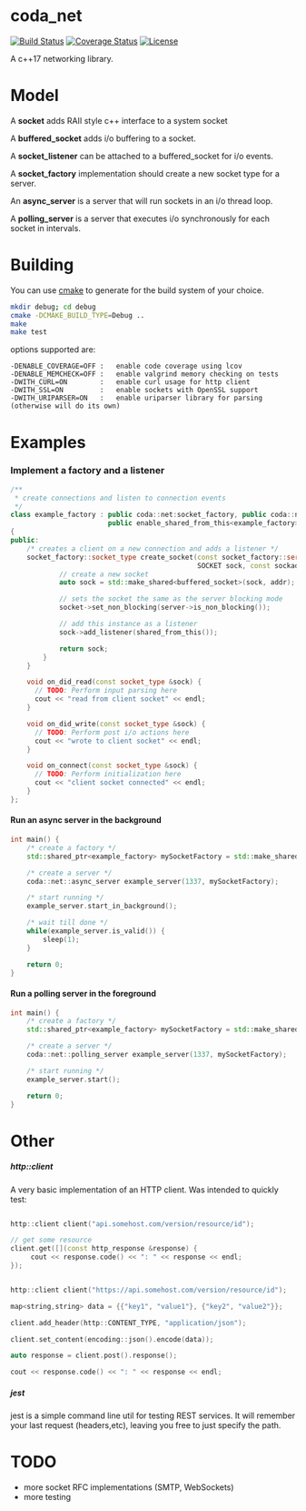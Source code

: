 coda_net
======

[![Build Status](http://img.shields.io/travis/ryjen/net/master.svg)](https://travis-ci.org/ryjen/net)
[![Coverage Status](http://img.shields.io/coveralls/ryjen/net/master.svg)](https://coveralls.io/github/ryjen/net?branch=master)
[![License](http://img.shields.io/:license-mit-blue.svg)](http://ryjen.mit-license.org)

A c++17 networking library.

Model
=====

A **socket** adds RAII style c++ interface to a system socket

A **buffered_socket** adds i/o buffering to a socket.

A **socket_listener** can be attached to a buffered_socket for i/o events.

A **socket_factory** implementation should create a new socket type for a server.

An **async_server** is a server that will run sockets in an i/o thread loop.

A **polling_server** is a server that executes i/o synchronously for each socket in intervals.


Building
========

You can use [cmake](https://cmake.org) to generate for the build system of your choice.

```bash
mkdir debug; cd debug
cmake -DCMAKE_BUILD_TYPE=Debug ..
make
make test
```

options supported are:

    -DENABLE_COVERAGE=OFF :   enable code coverage using lcov
    -DENABLE_MEMCHECK=OFF :   enable valgrind memory checking on tests
    -DWITH_CURL=ON        :   enable curl usage for http client
    -DWITH_SSL=ON         :   enable sockets with OpenSSL support
    -DWITH_URIPARSER=ON   :   enable uriparser library for parsing (otherwise will do its own)


Examples
========

### Implement a factory and a listener

```c++
/**
 * create connections and listen to connection events
 */
class example_factory : public coda::net:socket_factory, public coda::net::buffered_socket_listener,
                        public enable_shared_from_this<example_factory>
{
public:
    /* creates a client on a new connection and adds a listener */
    socket_factory::socket_type create_socket(const socket_factory::server_type &server,
                                              SOCKET sock, const sockaddr_in &addr) {
            // create a new socket
            auto sock = std::make_shared<buffered_socket>(sock, addr);

            // sets the socket the same as the server blocking mode
            socket->set_non_blocking(server->is_non_blocking());

            // add this instance as a listener
            sock->add_listener(shared_from_this());

            return sock;
        }
  	}

    void on_did_read(const socket_type &sock) {
      // TODO: Perform input parsing here
      cout << "read from client socket" << endl;
    }

    void on_did_write(const socket_type &sock) {
      // TODO: Perform post i/o actions here
      cout << "wrote to client socket" << endl;
    }

    void on_connect(const socket_type &sock) {
      // TODO: Perform initialization here
      cout << "client socket connected" << endl;
    }
};
```

#### Run an async server in the background

```c++
int main() {
    /* create a factory */
    std::shared_ptr<example_factory> mySocketFactory = std::make_shared<example_factory>();

    /* create a server */
    coda::net::async_server example_server(1337, mySocketFactory);

    /* start running */
    example_server.start_in_background();

    /* wait till done */
    while(example_server.is_valid()) {
        sleep(1);
    }

    return 0;
}

```


#### Run a polling server in the foreground

```c++
int main() {
    /* create a factory */
    std::shared_ptr<example_factory> mySocketFactory = std::make_shared<example_factory>();

    /* create a server */
    coda::net::polling_server example_server(1337, mySocketFactory);

    /* start running */
    example_server.start();

    return 0;
}

```

Other
=====

##### http::client
 
 A very basic implementation of an HTTP client. Was intended to quickly test:

```c++

http::client client("api.somehost.com/version/resource/id");

// get some resource
client.get([](const http_response &response) {
     cout << response.code() << ": " << response << endl;
});
```

```c++

http::client client("https://api.somehost.com/version/resource/id");

map<string,string> data = {{"key1", "value1"}, {"key2", "value2"}};

client.add_header(http::CONTENT_TYPE, "application/json");

client.set_content(encoding::json().encode(data));

auto response = client.post().response();

cout << response.code() << ": " << response << endl;

```

##### jest

jest is a simple command line util for testing REST services.  It will remember your last request (headers,etc), leaving you free to just specify the path.

TODO
====

* more socket RFC implementations (SMTP, WebSockets)
* more testing
